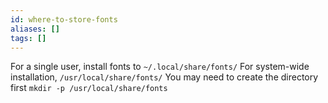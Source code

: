 ```yaml
---
id: where-to-store-fonts
aliases: []
tags: []
---
```


For a single user, install fonts to `~/.local/share/fonts/`
For system-wide installation, `/usr/local/share/fonts/`
You may need to create the directory first `mkdir -p /usr/local/share/fonts`
